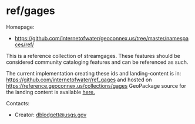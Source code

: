 ref/gages
===

Homepage:
* https://github.com/internetofwater/geoconnex.us/tree/master/namespaces/ref/

This is a reference collection of streamgages. These features should be considered community cataloging features and can be referenced as such.

The current implementation creating these ids and landing-content is in: https://github.com/internetofwater/ref_gages and hosted on https://reference.geoconnex.us/collections/gages GeoPackage source for the landing content is available [here.](https://www.hydroshare.org/resource/4a22e88e689949afa1cf71ae009eaf1b/data/contents/ref_gages.gpkg)

Contacts: 
* Creator: <dblodgett@usgs.gov>
